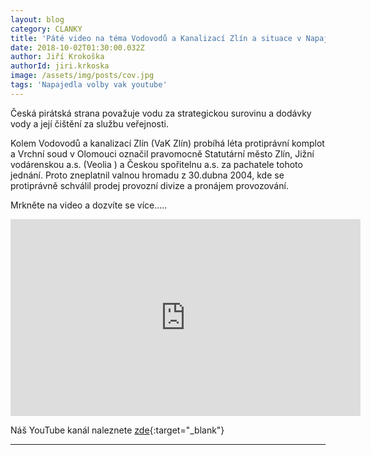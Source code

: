```yaml
---
layout: blog
category: CLANKY
title: 'Páté video na téma Vodovodů a Kanalizací Zlín a situace v Napajedlích'
date: 2018-10-02T01:30:00.032Z
author: Jiří Krokoška 
authorId: jiri.krkoska
image: /assets/img/posts/cov.jpg
tags: 'Napajedla volby vak youtube'
---
```


Česká pirátská strana považuje vodu za strategickou surovinu a dodávky vody a její čištění za službu veřejnosti. 

Kolem Vodovodů a kanalizací Zlín (VaK Zlín) probíhá léta protiprávní komplot a Vrchní soud v Olomouci označil pravomocně Statutární město Zlín, Jižní vodárenskou a.s. (Veolia ) a Českou spořitelnu a.s. za pachatele tohoto jednání. Proto zneplatnil valnou hromadu z 30.dubna 2004, kde se protiprávně schválil prodej provozní divize a pronájem provozování. 

Mrkněte na video a dozvíte se více.....


<iframe width="560" height="315" src="https://www.youtube.com/embed/Yk44LVFr6p4" frameborder="0" allow="autoplay; encrypted-media" allowfullscreen></iframe>



Náš YouTube kanál naleznete [zde](https://www.youtube.com/channel/UCgoN2Mo3r-xe0iO6N5HRWHA){:target="_blank"}

- - -
